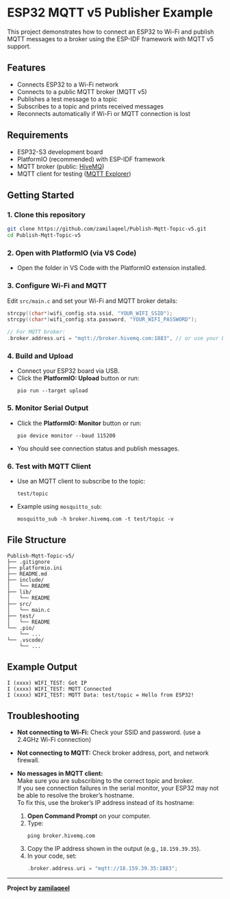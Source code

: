 # ESP32 MQTT v5 Publisher Example

This project demonstrates how to connect an ESP32 to Wi-Fi and publish MQTT messages to a broker using the ESP-IDF framework with MQTT v5 support.

## Features

- Connects ESP32 to a Wi-Fi network
- Connects to a public MQTT broker (MQTT v5)
- Publishes a test message to a topic
- Subscribes to a topic and prints received messages
- Reconnects automatically if Wi-Fi or MQTT connection is lost

## Requirements

- ESP32-S3 development board
- PlatformIO (recommended) with ESP-IDF framework
- MQTT broker (public: [HiveMQ](https://www.hivemq.com/public-mqtt-broker/))
- MQTT client for testing ([MQTT Explorer](https://mqtt-explorer.com/))

## Getting Started

### 1. Clone this repository

```sh
git clone https://github.com/zamilaqeel/Publish-Mqtt-Topic-v5.git
cd Publish-Mqtt-Topic-v5
```

### 2. Open with PlatformIO (via VS Code)

- Open the folder in VS Code with the PlatformIO extension installed.

### 3. Configure Wi-Fi and MQTT

Edit `src/main.c` and set your Wi-Fi and MQTT broker details:

```c
strcpy((char*)wifi_config.sta.ssid, "YOUR_WIFI_SSID");
strcpy((char*)wifi_config.sta.password, "YOUR_WIFI_PASSWORD");

// For MQTT broker:
.broker.address.uri = "mqtt://broker.hivemq.com:1883", // or use your broker's IP
```

### 4. Build and Upload

- Connect your ESP32 board via USB.
- Click the **PlatformIO: Upload** button or run:
  ```
  pio run --target upload
  ```

### 5. Monitor Serial Output

- Click the **PlatformIO: Monitor** button or run:
  ```
  pio device monitor --baud 115200 
  ```
- You should see connection status and publish messages.

### 6. Test with MQTT Client

- Use an MQTT client to subscribe to the topic:
  ```
  test/topic
  ```
- Example using `mosquitto_sub`:
  ```
  mosquitto_sub -h broker.hivemq.com -t test/topic -v
  ```

## File Structure

```
Publish-Mqtt-Topic-v5/
├── .gitignore
├── platformio.ini
├── README.md
├── include/
│   └── README
├── lib/
│   └── README
├── src/
│   └── main.c
├── test/
│   └── README
└── .pio/
    └── ...
└── .vscode/
    └── ...
```

## Example Output

```
I (xxxx) WIFI_TEST: Got IP
I (xxxx) WIFI_TEST: MQTT Connected
I (xxxx) WIFI_TEST: MQTT Data: test/topic = Hello from ESP32!
```

## Troubleshooting

- **Not connecting to Wi-Fi:** Check your SSID and password. (use a 2.4GHz Wi-Fi connection)
- **Not connecting to MQTT:** Check broker address, port, and network firewall.
- **No messages in MQTT client:**  
  Make sure you are subscribing to the correct topic and broker.  
  If you see connection failures in the serial monitor, your ESP32 may not be able to resolve the broker’s hostname.  
  To fix this, use the broker’s IP address instead of its hostname:

  1. **Open Command Prompt** on your computer.
  2. Type:
     ```
     ping broker.hivemq.com
     ```
  3. Copy the IP address shown in the output (e.g., `18.159.39.35`).
  4. In your code, set:
     ```c
     .broker.address.uri = "mqtt://18.159.39.35:1883";
     ```

---

**Project by [zamilaqeel](https://github.com/zamilaqeel)**
